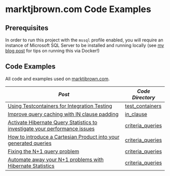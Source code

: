 # marktjbrown.com Code Examples

## Prerequisites
In order to run this project with the `mssql` profile enabled, you will require an instance of Microsoft SQL Server to be installed and running locally (see [my blog post](https://marktjbrown.com/running-microsoft-sql-server-on-a-mac) for tips on running this via Docker!)


## Code Examples
All code and examples used on [marktjbrown.com](https://marktjbrown.com).

|*Post*|*Code Directory*|
|-------------|--------------|
|[Using Testcontainers for Integration Testing](https://marktjbrown.com/using-testcontainers-for-integration-testing)|[test_containers](src/test/groovy/com/mtjb/examples/test_containers)|
|[Improve query caching with IN clause padding](https://marktjbrown.com/improve-query-caching-with-in-clause-padding)|[in_clause](src/test/groovy/com/mtjb/examples/in_clause)|
|[Activate Hibernate Query Statistics to investigate your performance issues](https://marktjbrown.com/hibernate-statistics)|[criteria_queries](src/test/groovy/com/mtjb/examples/criteria_queries)|
|[How to introduce a Cartesian Product into your generated queries](https://marktjbrown.com/criteria-query)|[criteria_queries](src/test/groovy/com/mtjb/examples/criteria_queries)|
|[Fixing the N+1 query problem](https://marktjbrown.com/fixing-the-n-plus-one-query-problem)|[criteria_queries](src/test/groovy/com/mtjb/examples/criteria_queries)|
|[Automate away your N+1 problems with Hibernate Statistics](https://marktjbrown.com/automate-away-n-plus-one)|[criteria_queries](src/test/groovy/com/mtjb/examples/criteria_queries/NPlusOneTests.groovy)|


